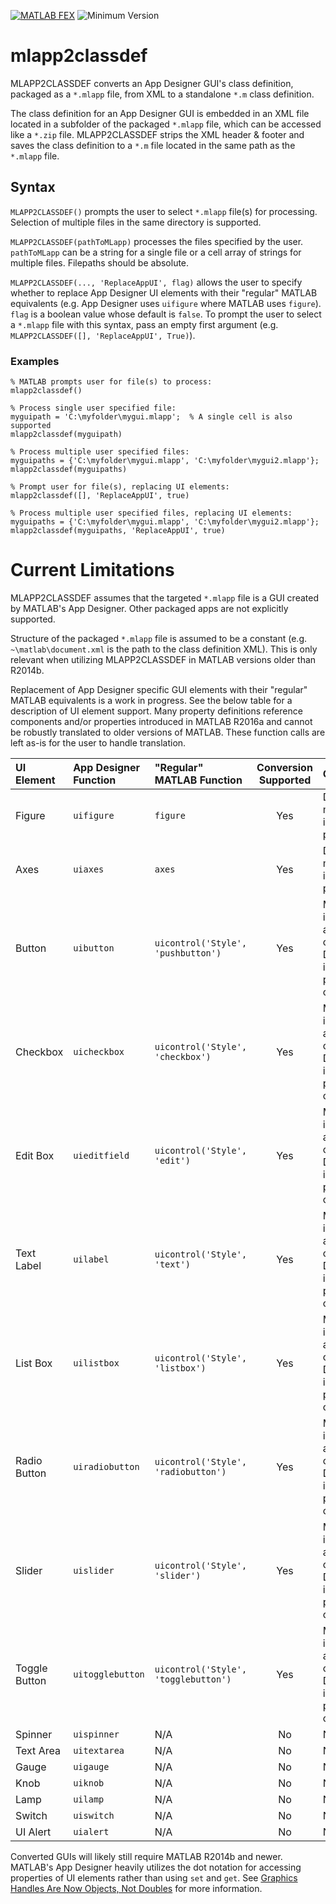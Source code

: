 [![MATLAB FEX](https://img.shields.io/badge/MATLAB%20FEX-mlapp2classdef-brightgreen.svg)](http://www.mathworks.com/matlabcentral/fileexchange/56237-mlapp2classdef) ![Minimum Version](https://img.shields.io/badge/Requires-R2013b%20%28v8.2%29-orange.svg)

# mlapp2classdef

MLAPP2CLASSDEF converts an App Designer GUI's class definition, packaged as a `*.mlapp` file, from XML to a standalone `*.m` class definition.

The class definition for an App Designer GUI is embedded in an XML file located in a subfolder of the packaged `*.mlapp` file, which can be accessed like a `*.zip` file. MLAPP2CLASSDEF strips the XML header & footer and saves the class definition to a `*.m` file located in the same path as the `*.mlapp` file.

## Syntax

`MLAPP2CLASSDEF()` prompts the user to select `*.mlapp` file(s) for processing. Selection of multiple files in the same directory is supported.

`MLAPP2CLASSDEF(pathToMLapp)` processes the files specified by the user. `pathToMLapp` can be a string for a single file or a cell array of strings for multiple files. Filepaths should be absolute.

`MLAPP2CLASSDEF(..., 'ReplaceAppUI', flag)` allows the user to specify whether to replace App Designer UI elements with their "regular" MATLAB equivalents (e.g. App Designer uses `uifigure` where MATLAB uses `figure`). `flag` is a boolean value whose default is `false`. To prompt the user to select a `*.mlapp` file with this syntax, pass an empty first argument (e.g. `MLAPP2CLASSDEF([], 'ReplaceAppUI', True)`).

### Examples

    % MATLAB prompts user for file(s) to process:
    mlapp2classdef()

    % Process single user specified file:
    myguipath = 'C:\myfolder\mygui.mlapp';  % A single cell is also supported
    mlapp2classdef(myguipath)

    % Process multiple user specified files:
    myguipaths = {'C:\myfolder\mygui.mlapp', 'C:\myfolder\mygui2.mlapp'};
    mlapp2classdef(myguipaths)

    % Prompt user for file(s), replacing UI elements:
    mlapp2classdef([], 'ReplaceAppUI', true)

    % Process multiple user specified files, replacing UI elements:
    myguipaths = {'C:\myfolder\mygui.mlapp', 'C:\myfolder\mygui2.mlapp'};
    mlapp2classdef(myguipaths, 'ReplaceAppUI', true)

# Current Limitations

MLAPP2CLASSDEF assumes that the targeted `*.mlapp` file is a GUI created by MATLAB's App Designer. Other packaged apps are not explicitly supported.

Structure of the packaged `*.mlapp` file is assumed to be a constant (e.g. `~\matlab\document.xml` is the path to the class definition XML). This is only relevant when utilizing MLAPP2CLASSDEF in MATLAB versions older than R2014b.

Replacement of App Designer specific GUI elements with their "regular" MATLAB equivalents is a work in progress. See the below table for a description of UI element support. Many property definitions reference components and/or properties introduced in MATLAB R2016a and cannot be robustly translated to older versions of MATLAB. These function calls are left as-is for the user to handle translation.

UI Element    | App Designer Function | "Regular" MATLAB Function            | Conversion Supported | Caveats
:------------ | :-------------------- | :----------------------------------- | :------------------: | :------
Figure        | `uifigure`            | `figure`                             | Yes                  | Does not modify any input parameters
Axes          | `uiaxes`              | `axes`                               | Yes                  | Does not modify any input parameters
Button        | `uibutton`            | `uicontrol('Style', 'pushbutton')`   | Yes                  | Modifies inputs, assumes only App Designer input is parent object
Checkbox      | `uicheckbox`          | `uicontrol('Style', 'checkbox')`     | Yes                  | Modifies inputs, assumes only App Designer input is parent object
Edit Box      | `uieditfield`         | `uicontrol('Style', 'edit')`         | Yes                  | Modifies inputs, assumes only App Designer input is parent object
Text Label    | `uilabel`             | `uicontrol('Style', 'text')`         | Yes                  | Modifies inputs, assumes only App Designer input is parent object
List Box      | `uilistbox`           | `uicontrol('Style', 'listbox')`      | Yes                  | Modifies inputs, assumes only App Designer input is parent object
Radio Button  | `uiradiobutton`       | `uicontrol('Style', 'radiobutton')`  | Yes                  | Modifies inputs, assumes only App Designer input is parent object
Slider        | `uislider`            | `uicontrol('Style', 'slider')`       | Yes                  | Modifies inputs, assumes only App Designer input is parent object
Toggle Button | `uitogglebutton`      | `uicontrol('Style', 'togglebutton')` | Yes                  | Modifies inputs, assumes only App Designer input is parent object
Spinner       | `uispinner`           | N/A                                  | No                   | N/A    
Text Area     | `uitextarea`          | N/A                                  | No                   | N/A    
Gauge         | `uigauge`             | N/A                                  | No                   | N/A    
Knob          | `uiknob`              | N/A                                  | No                   | N/A    
Lamp          | `uilamp`              | N/A                                  | No                   | N/A    
Switch        | `uiswitch`            | N/A                                  | No                   | N/A    
UI Alert      | `uialert`             | N/A                                  | No                   | N/A    

Converted GUIs will likely still require MATLAB R2014b and newer. MATLAB's App Designer heavily utilizes the dot notation for accessing properties of UI elements rather than using `set` and `get`. See [Graphics Handles Are Now Objects, Not Doubles](http://www.mathworks.com/help/matlab/graphics_transition/graphics-handles-are-now-objects-not-doubles.html) for more information.
